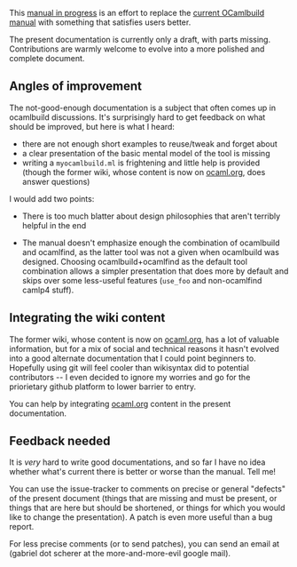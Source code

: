 This [manual in progress](manual.md) is an effort to replace the
[current OCamlbuild
manual](http://caml.inria.fr/pub/docs/manual-ocaml/ocamlbuild.html)
with something that satisfies users better.

The present documentation is currently only a draft, with parts
missing. Contributions are warmly welcome to evolve into a more
polished and complete document.


## Angles of improvement

The not-good-enough documentation is a subject that often comes up in
ocamlbuild discussions. It's surprisingly hard to get feedback on what
should be improved, but here is what I heard:

- there are not enough short examples to reuse/tweak and forget about
- a clear presentation of the basic mental model of the tool is missing
- writing a `myocamlbuild.ml` is frightening and little help is
  provided (though the former
  wiki, whose content is now on [ocaml.org](http://ocaml.org/learn/tutorials/ocamlbuild/), does
  answer questions)

I would add two points:

- There is too much blatter about design philosophies that aren't
  terribly helpful in the end

- The manual doesn't emphasize enough the combination of ocamlbuild
  and ocamlfind, as the latter tool was not a given when ocamlbuild
  was designed. Choosing ocamlbuild+ocamlfind as the default tool
  combination allows a simpler presentation that does more by default
  and skips over some less-useful features (`use_foo` and
  non-ocamlfind camlp4 stuff).


## Integrating the wiki content

The former wiki, whose content is now on [ocaml.org](http://ocaml.org/learn/tutorials/ocamlbuild/), has
a lot of valuable information, but for a mix of social and technical
reasons it hasn't evolved into a good alternate documentation that
I could point beginners to. Hopefully using git will feel cooler than
wikisyntax did to potential contributors -- I even decided to ignore my
worries and go for the priorietary github platform to lower barrier to
entry.

You can help by integrating [ocaml.org](http://ocaml.org/learn/tutorials/ocamlbuild/) content in the present documentation.


## Feedback needed

It is *very* hard to write good documentations, and so far I have no
idea whether what's current there is better or worse than the
manual. Tell me!

You can use the issue-tracker to comments on precise or general
"defects" of the present document (things that are missing and must be
present, or things that are here but should be shortened, or things
for which you would like to change the presentation). A patch is even
more useful than a bug report.

For less precise comments (or to send patches), you can send an email
at (gabriel dot scherer at the more-and-more-evil google mail).
